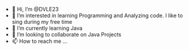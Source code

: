 - 👋 Hi, I’m @DVLE23
- 👀 I’m interested in learning Programming and Analyzing code. I like to sing during my free time
- 🌱 I’m currently learning Java
- 💞️ I’m looking to collaborate on Java Projects
- 📫 How to reach me ...

<!---
HieuVo26/HieuVo26 is a ✨ special ✨ repository because its `README.md` (this file) appears on your GitHub profile.
You can click the Preview link to take a look at your changes.
--->
